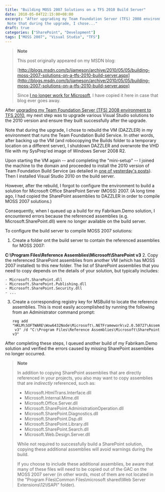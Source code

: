 ```yaml
---
title: "Building MOSS 2007 Solutions on a TFS 2010 Build Server"
date: 2010-05-04T22:15:00+08:00
excerpt: "After upgrading my Team Foundation Server (TFS) 2008 environment to TFS 2010 , my next step was to upgrade various Visual Studio solutions to the 2010 version and ensure they built successfully after the upgrade. 
 Note that during the upgrade, I chose..."
draft: true
categories: ["SharePoint", "Development"]
tags: ["MOSS 2007", "Visual Studio", "TFS"]
---
```


> **Note**
> 
> This post originally appeared on my MSDN blog:
> 
> [http://blogs.msdn.com/b/jjameson/archive/2010/05/05/building-moss-2007-solutions-on-a-tfs-2010-build-server.aspx](http://blogs.msdn.com/b/jjameson/archive/2010/05/05/building-moss-2007-solutions-on-a-tfs-2010-build-server.aspx)
> 
> Since [I no longer work for Microsoft](/blog/jjameson/2011/09/02/last-day-with-microsoft), I have copied it here in case that blog ever goes away.

After [upgrading my Team Foundation Server (TFS) 2008 environment to TFS 2010](/blog/jjameson/2010/05/04/upgrade-team-foundation-server-2008-to-tfs-2010-and-sharepoint-server-2010-overview), my next step was to upgrade various Visual Studio solutions to the 2010 version and ensure they built successfully after the upgrade.

Note that during the upgrade, I chose to rebuild the VM (DAZZLER) in my environment that runs the Team Foundation Build Service. In other words, after backing up the VM (and robocopying the Builds folder to a temporary location on a different server), I shutdown DAZZLER and overwrote the VHD file with my SysPrep'ed image of Windows Server 2008 R2.

Upon starting the VM again -- and completing the "mini-setup" -- I joined the machine to the domain and proceeded to install the 2010 version of Team Foundation Build Service (as detailed in [one of yesterday's posts](/blog/jjameson/2010/05/04/upgrade-team-foundation-server-2008-to-tfs-2010-and-sharepoint-server-2010)). Then I installed Visual Studio 2010 on the build server.

However, after the rebuild, I forgot to configure the environment to build a solution for Microsoft Office SharePoint Server (MOSS) 2007. (A long time ago, I had copied the SharePoint assemblies to DAZZLER in order to compile MOSS 2007 solutions.)

Consequently, when I queued up a build for my Fabrikam.Demo solution, I encountered errors because the referenced assemblies (e.g. Microsoft.SharePoint.dll) were no longer available on the build server.

To configure the build server to compile MOSS 2007 solutions:

1. Create a folder ont the build server to contain the referenced assemblies
   for MOSS 2007:

**C:\Program Files\Reference Assemblies\Microsoft\SharePoint v3**
2. Copy the referenced SharePoint assemblies from another VM (which has MOSS
2007 installed) to this new folder. The list of SharePoint assemblies that you
need to copy depends on the details of your solution, but typically includes:

    - Microsoft.SharePoint.dll
    - Microsoft.SharePoint.Publishing.dll
    - Microsoft.SharePoint.Security.dll
    - ...

3. Create a corresponding registry key for MSBuild to locate the reference
   assemblies. This is most easily accomplished by running the following from an
   Administrator command prompt:
   
   ```
   reg add "HKLM\SOFTWARE\Wow6432Node\Microsoft\.NETFramework\v2.0.50727\AssemblyFoldersEx\SharePoint 
   	v3" /d "C:\Program Files\Reference Assemblies\Microsoft\SharePoint v3"
   ```

After completing these steps, I queued another build of my Fabrikam.Demo solution and verified the errors caused by missing SharePoint assemblies no longer occurred.

> **Note**
> 
> In addition to copying SharePoint assemblies that are directly referenced in your projects, you also may want to copy assemblies that are *indirectly* referenced, such as:
> 
> - Microsoft.HtmlTrans.Interface.dll
> - Microsoft.Internal.Mime.dll
> - Microsoft.Office.Server.dll
> - Microsoft.SharePoint.AdministrationOperation.dll
> - Microsoft.SharePoint.Diagnostics.dll
> - Microsoft.SharePoint.Dsp.dll
> - Microsoft.SharePoint.Library.dll
> - Microsoft.SharePoint.Search.dll
> - Microsoft.Web.Design.Server.dll
> 
> While not required to successfully build a SharePoint solution, copying these additional assemblies will avoid warnings during the build.
> 
> If you choose to include these additional assemblies, be aware that many of these files will need to be copied out of the GAC on the MOSS 2007 server (in other words, most of them are not located in the "Program Files\Common Files\microsoft shared\Web Server Extensions\12\ISAPI" folder).

